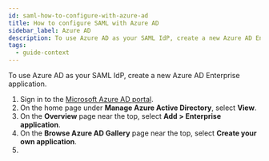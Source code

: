 ```yaml
---
id: saml-how-to-configure-with-azure-ad
title: How to configure SAML with Azure AD
sidebar_label: Azure AD
description: To use Azure AD as your SAML IdP, create a new Azure AD Enterprise application.
tags:
  - guide-context
---
```


To use Azure AD as your SAML IdP, create a new Azure AD Enterprise application.

1. Sign in to the [Microsoft Azure AD portal](https://portal.azure.com/).
1. On the home page under **Manage Azure Active Directory**, select **View**.
1. On the **Overview** page near the top, select **Add > Enterprise application**.
1. On the **Browse Azure AD Gallery** page near the top, select **Create your own application**.
1. 